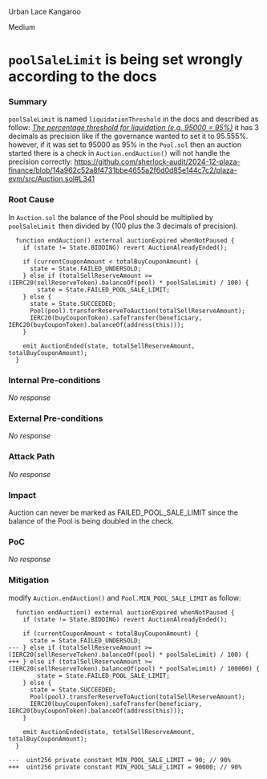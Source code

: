 Urban Lace Kangaroo

Medium

# `poolSaleLimit` is being set wrongly according to the docs

### Summary

`poolSaleLimit` is named `liquidationThreshold` in the docs and described as follow: 
[*The percentage threshold for liquidation (e.g. 95000 = 95%)*](https://convexitylabs.notion.site/Auction-12f3b6744d76815f820ae60798cf3dc9#:~:text=The%20percentage%20threshold%20for%20liquidation%20(e.g.%2095000%20%3D%2095%25).)
it has 3 decimals as precision like if the governance wanted to set it to 95.555%.
however, if it was set to 95000 as 95% in the `Pool.sol` then an auction started there is a check in `Auction.endAuction()` will not handle the precision correctly:
https://github.com/sherlock-audit/2024-12-plaza-finance/blob/14a962c52a8f4731bbe4655a2f6d0d85e144c7c2/plaza-evm/src/Auction.sol#L341


### Root Cause

In `Auction.sol` the balance of the Pool should be multiplied by `poolSaleLimit `then divided by (100 plus the 3 decimals of precision).
```solidity
  function endAuction() external auctionExpired whenNotPaused {
    if (state != State.BIDDING) revert AuctionAlreadyEnded();

    if (currentCouponAmount < totalBuyCouponAmount) {
      state = State.FAILED_UNDERSOLD;
    } else if (totalSellReserveAmount >= (IERC20(sellReserveToken).balanceOf(pool) * poolSaleLimit) / 100) {
        state = State.FAILED_POOL_SALE_LIMIT;
    } else {
      state = State.SUCCEEDED;
      Pool(pool).transferReserveToAuction(totalSellReserveAmount);
      IERC20(buyCouponToken).safeTransfer(beneficiary, IERC20(buyCouponToken).balanceOf(address(this)));
    }

    emit AuctionEnded(state, totalSellReserveAmount, totalBuyCouponAmount);
  }
```

### Internal Pre-conditions

_No response_

### External Pre-conditions

_No response_

### Attack Path

_No response_

### Impact

Auction can never be marked as FAILED_POOL_SALE_LIMIT since the balance of the Pool is being doubled in the check.

### PoC

_No response_

### Mitigation

modify `Auction.endAuction()` and `Pool.MIN_POOL_SALE_LIMIT` as follow:
```solidity
  function endAuction() external auctionExpired whenNotPaused {
    if (state != State.BIDDING) revert AuctionAlreadyEnded();

    if (currentCouponAmount < totalBuyCouponAmount) {
      state = State.FAILED_UNDERSOLD;
--- } else if (totalSellReserveAmount >= (IERC20(sellReserveToken).balanceOf(pool) * poolSaleLimit) / 100) {
+++ } else if (totalSellReserveAmount >= (IERC20(sellReserveToken).balanceOf(pool) * poolSaleLimit) / 100000) {
        state = State.FAILED_POOL_SALE_LIMIT;
    } else {
      state = State.SUCCEEDED;
      Pool(pool).transferReserveToAuction(totalSellReserveAmount);
      IERC20(buyCouponToken).safeTransfer(beneficiary, IERC20(buyCouponToken).balanceOf(address(this)));
    }

    emit AuctionEnded(state, totalSellReserveAmount, totalBuyCouponAmount);
  }
```
```solidity
---  uint256 private constant MIN_POOL_SALE_LIMIT = 90; // 90%
+++  uint256 private constant MIN_POOL_SALE_LIMIT = 90000; // 90%

``` 
